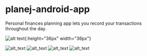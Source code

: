 # planej-android-app
Personal finances planning app lets you record your transactions throughout the day.

![alt text](https://lh3.googleusercontent.com/pfGSKFTJb1j-CIqz8NtvSQeXiwSIpn0DOQie3OjD3Ic-KwXKd28ue5dP_pKlmZD8T6k=w1853-h950-rw){:height="36px" width="36px"}

![alt_text](https://lh3.googleusercontent.com/-QJHy4Ia0MIdFvQJRUmV1NOoFUrMtAq3-FpUGM9JtXnKAPV3ueoWRntldigc1R4-CQ=w1853-h950-rw)
![alt_text](https://lh3.googleusercontent.com/fQ0W2zV3MtmlFQVxnuXuovk2ZcF6IlykdonakoPqTP6qUSzd-tC5_SFlYz9bCj1QyuM=w1853-h950-rw)
![alt_text](https://lh3.googleusercontent.com/oLCsFlcdiYNA-0NvMOvS660YN8zc1Io0GFhSmycfM9EhBZVXVMeeG1rpSbcap-SdZQ=w1853-h950-rw)
![alt_text](https://lh3.googleusercontent.com/FHe7YmdQ39UXzuvLLEN-F2MqYzkOrKENUmmiJAbjXETnfvfn5MvZ6bLtxbYSFcDY4g=w1853-h950-rw)
